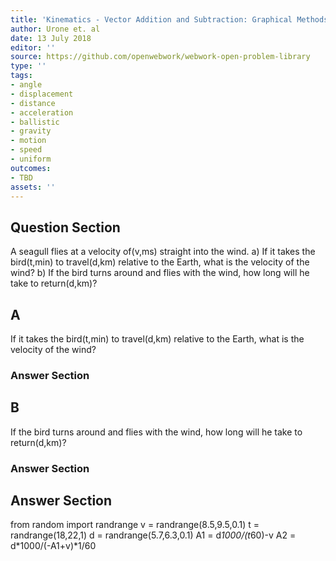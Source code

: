 ```yaml
---
title: 'Kinematics - Vector Addition and Subtraction: Graphical Methods'
author: Urone et. al
date: 13 July 2018
editor: ''
source: https://github.com/openwebwork/webwork-open-problem-library
type: ''
tags:
- angle
- displacement
- distance
- acceleration
- ballistic
- gravity
- motion
- speed
- uniform
outcomes:
- TBD
assets: ''
---
```


## Question Section 

A seagull flies at a velocity of(v,ms) straight into the wind.
a) If it takes the bird(t,min) to travel(d,km) relative to the Earth, what is the velocity of the wind?
b) If the bird turns around and flies with the wind, how long will he take to return(d,km)?

## A
If it takes the bird(t,min) to travel(d,km) relative to the Earth, what is the velocity of the wind?
### Answer Section
## B
If the bird turns around and flies with the wind, how long will he take to return(d,km)?
### Answer Section


## Answer Section

from random import randrange
v = randrange(8.5,9.5,0.1)
t = randrange(18,22,1)
d = randrange(5.7,6.3,0.1)
A1 = d*1000/(t*60)-v
A2 = d*1000/(-A1+v)*1/60